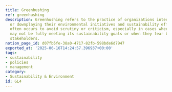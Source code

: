 ```yaml
---
title: Greenhushing
ref: greenhushing
description: Greenhushing refers to the practice of organizations intentionally minimizing
  or downplaying their environmental initiatives and sustainability efforts. This
  often occurs to avoid scrutiny or criticism, especially in cases where the organization
  may not be fully meeting its sustainability goals or when they fear backlash from
  stakeholders.
notion_page_id: d07fb5fe-38a0-4717-82fb-598bde6d7947
exported_at: '2025-06-16T14:24:57.396937+00:00'
tags:
- sustainability
- policies
- management
category:
- Sustainability & Environment
id: GL4
---
```


